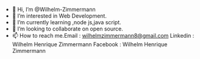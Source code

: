 - 👋 Hi, I’m @Wilhelm-Zimmermann
- 👀 I’m interested in Web Development.
- 🌱 I’m currently learning ,node js,java script.
- 💞️ I’m looking to collaborate on open source.
- 📫 How to reach me.Email : wilhelmzimmermann8@gmail.com
                      Linkedin : Wilhelm Henrique Zimmermann
                      Facebook : Wilhelm Henrique Zimmermann

<!---
Wilhelm-Zimmermann/Wilhelm-Zimmermann is a ✨ special ✨ repository because its `README.md` (this file) appears on your GitHub profile.
You can click the Preview link to take a look at your changes.
--->
